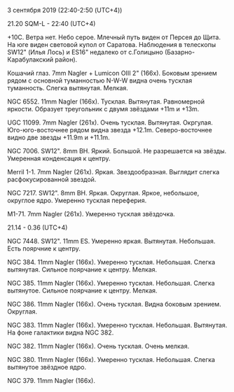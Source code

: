 3 сентября 2019 (22:40-2:50 (UTC+4))

21.20 SQM-L - 22:40 (UTC+4)

+10C. Ветра нет. Небо серое. Млечный путь виден от Персея до Щита. На юге виден световой купол от Саратова. Наблюдения в телескопы SW12" (Илья Лось) и ES16" недалеко от с.Голицыно (Базарно-Карабулакский район).

Кошачий глаз. 7mm Nagler + Lumicon OIII 2" (166x). Боковым зрением рядом с основной туманностью N-W-W видна очень тусклая туманность. Слегка вытянутая. Мелкая.

NGC 6552. 11mm Nagler (166x). Тусклая. Вытянутая. Равномерной яркости. Образует треугольник с двумя звёздами +11m и +13m.

UGC 11099. 7mm Nagler (261x). Очень тусклая. Вытянутая. Окргулая. Юго-юго-восточнее рядом видна звезда +12.1m. Северо-восточнее видно две звезды +11.9m и +11.1m.

NGC 7006. SW12". 8mm BH. Яркий. Большой. Не разрешается на звёзды. Умеренная конденсация к центру.

Merril 1-1. 7mm Nagler (261x). Яркая. Звездообразная. Выглядит слегка расфокусированной звездой.

NGC 7217. SW12". 8mm BH. Яркая. Округлая. Яркое, небольшое, округлое ядро. Умеренно тусклая переферия.

M1-71. 7mm Nagler (261x). Умеренно тусклая звёздочка. 

21.14 - 0.36 (UTC+4)

NGC 7448. SW12". 11mm ES. Умеренно яркая. Вытянутая. Небольшая. Есть поярчние к центру.

NGC 384. 11mm Nagler (166x). Умеренно тусклая. Небольшая. Слегка вытянутая. Сильное поярчание к центру. Мелкая.

NGC 385. 11mm Nagler (166x). Умеренно тусклая. Небольшая. Слегка вытянутое. Сильное поярчание к центру. Мелкая.

NGC 386. 11mm Nagler (166x). Очень тусклая. Видна боковым зрением. Округлая.

NGC 383. 11mm Nagler (166x). Умеренно тусклая. Небольшая. Вытянутая. На фоне галактики видна NGC 382.

NGC 382. 11mm Nagler (166x). Очень тусклая. Очень мелкая.

NGC 380. 11mm Nagler (166x). Умеренно тусклая. Небольшая. Слегка вытянутое звёздное ядро.

NGC 379. 11mm Nagler (166x).